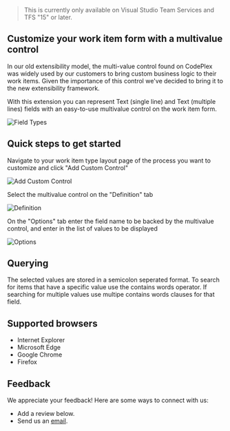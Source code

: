> This is currently only available on Visual Studio Team Services and TFS "15" or later.

## Customize your work item form with a multivalue control ##

In our old extensibility model, the multi-value control found on CodePlex was widely used by our customers to bring custom business logic to their work items. Given the importance of this control we've decided to bring it to the new extensibility framework.

With this extension you can represent Text (single line) and Text (multiple lines) fields with an easy-to-use multivalue control on the work item form.  

![Field Types](dist/img/fieldtypes.png)

## Quick steps to get started ##

Navigate to your work item type layout page of the process you want to customize and click "Add Custom Control"

![Add Custom Control](dist/img/addcustomcontrol.png)

Select the multivalue control on the "Definition" tab

![Definition](dist/img/definition.png)

On the "Options" tab enter the field name to be backed by the multivalue control, and enter in the list of values to be displayed

![Options](dist/img/options.png)

## Querying ##

The selected values are stored in a semicolon seperated format.  To search for items that have a specific value use the contains words operator.  If searching for multiple values use multipe contains words clauses for that field.

## Supported browsers ##

* Internet Explorer
* Microsoft Edge
* Google Chrome 
* Firefox

## Feedback ##

We appreciate your feedback! Here are some ways to connect with us:

* Add a review below.
* Send us an [email](mailto://witiq@microsoft.com).